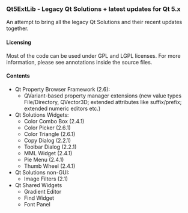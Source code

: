 ### Qt5ExtLib - Legacy Qt Solutions + latest updates for Qt 5.x

An attempt to bring all the legacy Qt Solutions and their recent updates together. 

#### Licensing
Most of the code can be used under GPL and LGPL licenses.
For more information, please see annotations inside the source files.

#### Contents

- Qt Property Browser Framework (2.6):
  - QVariant-based property manager extensions (new value types File/Directory, QVector3D; extended attributes like suffix/prefix; extended numeric editors etc.)
- Qt Solutions Widgets:
  - Color Combo Box (2.4.1)
  - Color Picker (2.6.1)
  - Color Triangle (2.6.1)
  - Copy Dialog (2.2.1)
  - Toolbar Dialog (2.2.1)
  - MML Widget (2.4.1)
  - Pie Menu (2.4.1)
  - Thumb Wheel (2.4.1)
- Qt Solutions non-GUI:
  - Image Filters (2.1) 
- Qt Shared Widgets
  - Gradient Editor
  - Find Widget
  - Font Panel
